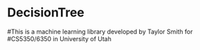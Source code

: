 # DecisionTree

#This is a machine learning library developed by Taylor Smith for
#CS5350/6350 in University of Utah
